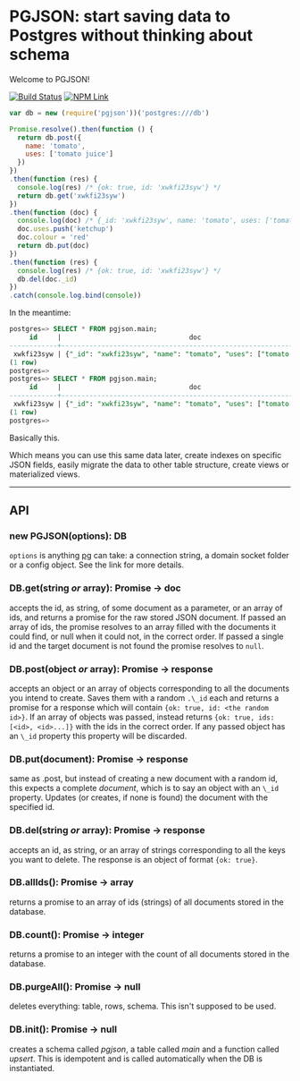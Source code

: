 # PGJSON: start saving data to Postgres without thinking about schema

Welcome to PGJSON!

[![Build Status](https://travis-ci.org/fiatjaf/pgjson.svg?branch=master)](https://travis-ci.org/fiatjaf/pgjson)
[![NPM Link](https://nodei.co/npm/pgjson.png)](https://npmjs.com/pgjson)

```javascript
var db = new (require('pgjson'))('postgres:///db')

Promise.resolve().then(function () {
  return db.post({
    name: 'tomato',
    uses: ['tomato juice']
  })
})
.then(function (res) {
  console.log(res) /* {ok: true, id: 'xwkfi23syw'} */
  return db.get('xwkfi23syw')
})
.then(function (doc) {
  console.log(doc) /* {_id: 'xwkfi23syw', name: 'tomato', uses: ['tomato juice']} */
  doc.uses.push('ketchup')
  doc.colour = 'red'
  return db.put(doc)
})
.then(function (res) {
  console.log(res) /* {ok: true, id: 'xwkfi23syw'} */
  db.del(doc._id)
})
.catch(console.log.bind(console))
```

In the meantime:

```sql
postgres=> SELECT * FROM pgjson.main;
     id     |                                doc
------------+-------------------------------------------------------------------
 xwkfi23syw | {"_id": "xwkfi23syw", "name": "tomato", "uses": ["tomato juice"]}
(1 row)
postgres=>
postgres=> SELECT * FROM pgjson.main;
     id     |                                doc
------------+-------------------------------------------------------------------
 xwkfi23syw | {"_id": "xwkfi23syw", "name": "tomato", "uses": ["tomato juice", "ketchup"], "colour": "red"}
(1 row)
postgres=>
```

Basically this.

Which means you can use this same data later, create indexes on specific JSON fields, easily migrate the data to other table structure, create views or materialized views.

---

## API

### new PGJSON(options): DB

`options` is anything [pg](https://github.com/brianc/node-postgres/wiki/Client#constructors) can take: a connection string, a domain socket folder or a config object. See the link for more details.

### DB.get(string _or_ array): Promise -> doc

accepts the id, as string, of some document as a parameter, or an array of ids, and returns a promise for the raw stored JSON document. If passed an array of ids, the promise resolves to an array filled with the documents it could find, or null when it could not, in the correct order. If passed a single id and the target document is not found the promise resolves to `null`.

### DB.post(object _or_ array): Promise -> response

accepts an object or an array of objects corresponding to all the documents you intend to create. Saves them with a random `.\_id` each and returns a promise for a response which will contain `{ok: true, id: <the random id>}`. If an array of objects was passed, instead returns `{ok: true, ids: [<id>, <id>...]}` with the ids in the correct order. If any passed object has an `\_id` property this property will be discarded.

### DB.put(document): Promise -> response

same as .post, but instead of creating a new document with a random id, this expects a complete _document_, which is to say an object with an `\_id` property. Updates (or creates, if none is found) the document with the specified id.

### DB.del(string _or_ array): Promise -> response

accepts an id, as string, or an array of strings corresponding to all the keys you want to delete. The response is an object of format `{ok: true}`.

### DB.allIds(): Promise -> array

returns a promise to an array of ids (strings) of all documents stored in the database.

### DB.count(): Promise -> integer

returns a promise to an integer with the count of all documents stored in the database.

### DB.purgeAll(): Promise -> null

deletes everything: table, rows, schema. This isn't supposed to be used.

### DB.init(): Promise -> null

creates a schema called _pgjson_, a table called _main_ and a function called _upsert_. This is idempotent and is called automatically when the DB is instantiated.

